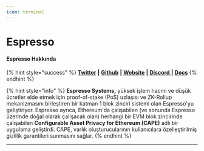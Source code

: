 ```yaml
---
icon: terminal
---
```


# Espresso

#### **Espresso Hakkında**

{% hint style="success" %}
[**Twitter**](https://twitter.com/EspressoSys) **|** [**Github**](https://github.com/espressosystems/) **|** [**Website**](https://www.espressosys.com/about) **|** [**Discord** ](https://discord.com/invite/YHZPk5dbcq)**|** [**Docs**](https://docs.espressosys.com/sequencer)
{% endhint %}

{% hint style="info" %}
**Espresso Systems,** yüksek işlem hacmi ve düşük ücretler elde etmek için proof-of-stake (PoS) uzlaşısı ve ZK-Rollup mekanizmasını birleştiren bir katman 1 blok zinciri sistemi olan Espresso'yu geliştiriyor. Espresso ayrıca, Ethereum'da çalışabilen (ve sonunda Espresso üzerinde doğal olarak çalışacak olan) herhangi bir EVM blok zincirinde çalışabilen **Configurable Asset Privacy for Ethereum (CAPE)** adlı bir uygulama geliştirdi. CAPE, varlık oluşturucularının kullanıcılara özelleştirilmiş gizlilik garantileri sunmasını sağlar.
{% endhint %}

***
